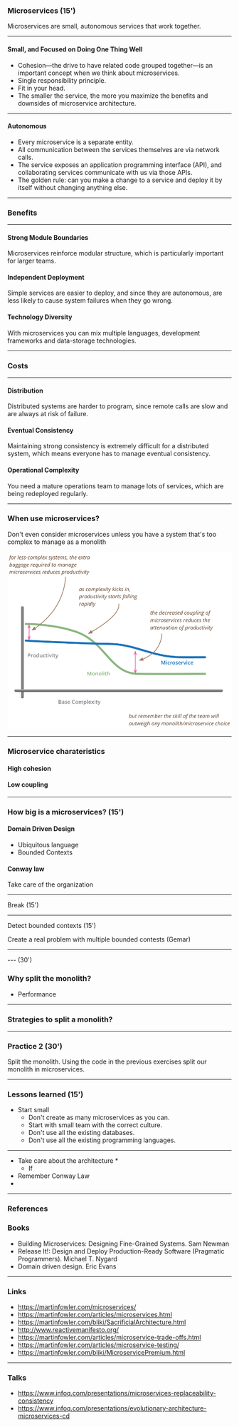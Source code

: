 ### Microservices (15')

Microservices are small, autonomous services that work together.

---

#### Small, and Focused on Doing One Thing Well

* Cohesion—the drive to have related code grouped together—is an important concept when we think about microservices.
* Single responsibility principle.
* Fit in your head.
* The smaller the service, the more you maximize the benefits and downsides of microservice architecture.

---

#### Autonomous

* Every microservice is a separate entity.
* All communication between the services themselves are via network calls.
* The service exposes an application programming interface (API), and collaborating services communicate with us via those APIs.
* The golden rule: can you make a change to a service and deploy it by itself without changing anything else.

---

### Benefits

---

#### Strong Module Boundaries

Microservices reinforce modular structure, which is particularly important for larger teams.

#### Independent Deployment

Simple services are easier to deploy, and since they are autonomous, are less likely to cause system failures when they go wrong.

#### Technology Diversity

With microservices you can mix multiple languages, development frameworks and data-storage technologies.

---

### Costs

---

#### Distribution

Distributed systems are harder to program, since remote calls are slow and are always at risk of failure.

#### Eventual Consistency

Maintaining strong consistency is extremely difficult for a distributed system,
which means everyone has to manage eventual consistency.

#### Operational Complexity

You need a mature operations team to manage lots of services, which are being redeployed regularly.

---

### When use microservices?

Don't even consider microservices unless you have a system that's too complex to manage as a monolith

![](./images/microservices.productivity.png)

---

### Microservice charateristics

#### High cohesion

#### Low coupling

---

### How big is a microservices? (15')

#### Domain Driven Design

* Ubiquitous language
* Bounded Contexts

#### Conway law

Take care of the organization

---

Break (15')

---

Detect bounded contexts (15')

Create a real problem with multiple bounded contests (Gemar)

---


--- (30')

### Why split the monolith?

* Performance

---

### Strategies to split a monolith?

---

### Practice 2 (30')

Split the monolith. Using the code in the previous exercises split our monolith in
microservices.

---

### Lessons learned (15')

* Start small
  * Don't create as many microservices as you can.
  * Start with small team with the correct culture.
  * Don't use all the existing databases.
  * Don't use all the existing programming languages.
---

* Take care about the architecture
  *
  * If
* Remember Conway Law
*

---
### References

### Books

* Building Microservices: Designing Fine-Grained Systems. Sam Newman
* Release It!: Design and Deploy Production-Ready Software (Pragmatic Programmers). Michael T. Nygard
* Domain driven design. Eric Evans

---

### Links

* https://martinfowler.com/microservices/
* https://martinfowler.com/articles/microservices.html
* https://martinfowler.com/bliki/SacrificialArchitecture.html
* http://www.reactivemanifesto.org/
* https://martinfowler.com/articles/microservice-trade-offs.html
* https://martinfowler.com/articles/microservice-testing/
* https://martinfowler.com/bliki/MicroservicePremium.html

---

### Talks

* https://www.infoq.com/presentations/microservices-replaceability-consistency
* https://www.infoq.com/presentations/evolutionary-architecture-microservices-cd

